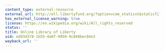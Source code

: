 ```yaml
---
content_type: external-resource
external_url: http://oll.libertyfund.org/?option=com_staticxt&staticfile=show.php%3Ftitle=638&chapter=71081&layout=html&Itemid=27
has_external_license_warning: true
license: https://en.wikipedia.org/wiki/All_rights_reserved
status: ''
title: Online Library of Liberty
uid: ed93d378-1b55-4a0f-9959-9c848bec84e3
wayback_url: ''
---
```

